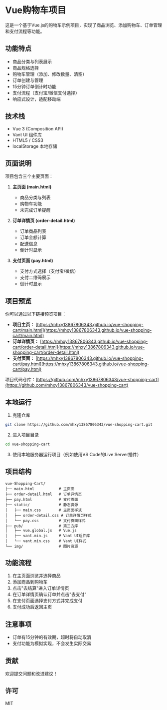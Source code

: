 # Vue购物车项目

这是一个基于Vue.js的购物车示例项目，实现了商品浏览、添加购物车、订单管理和支付流程等功能。

## 功能特点

- 商品分类与列表展示
- 商品规格选择
- 购物车管理（添加、修改数量、清空）
- 订单创建与管理
- 15分钟订单倒计时功能
- 支付流程（支付宝/微信支付选择）
- 响应式设计，适配移动端

## 技术栈

- Vue 3 (Composition API)
- Vant UI 组件库
- HTML5 / CSS3
- localStorage 本地存储

## 页面说明

项目包含三个主要页面：

1. **主页面 (main.html)**
   - 商品分类与列表
   - 购物车功能
   - 未完成订单提醒

2. **订单详情页 (order-detail.html)**
   - 订单商品列表
   - 订单金额计算
   - 配送信息
   - 倒计时显示

3. **支付页面 (pay.html)**
   - 支付方式选择（支付宝/微信）
   - 支付二维码展示
   - 倒计时显示

## 项目预览

你可以通过以下链接预览项目：

- **项目主页：** [https://mhxy13867806343.github.io/vue-shopping-cart/main.html](https://mhxy13867806343.github.io/vue-shopping-cart/main.html)
- **订单详情页：** [https://mhxy13867806343.github.io/vue-shopping-cart/order-detail.html](https://mhxy13867806343.github.io/vue-shopping-cart/order-detail.html)
- **支付页面：** [https://mhxy13867806343.github.io/vue-shopping-cart/pay.html](https://mhxy13867806343.github.io/vue-shopping-cart/pay.html)

项目代码仓库：[https://github.com/mhxy13867806343/vue-shopping-cart](https://github.com/mhxy13867806343/vue-shopping-cart)

## 本地运行

1. 克隆仓库
```bash
git clone https://github.com/mhxy13867806343/vue-shopping-cart.git
```

2. 进入项目目录
```bash
cd vue-shopping-cart
```

3. 使用本地服务器运行项目（例如使用VS Code的Live Server插件）

## 项目结构

```
vue-Shopping-Cart/
├── main.html           # 主页面
├── order-detail.html   # 订单详情页
├── pay.html            # 支付页面
├── static/             # 静态资源
│   ├── main.css        # 主页面样式
│   ├── order-detail.css # 订单详情页样式
│   └── pay.css         # 支付页面样式
├── pub/                # 第三方库
│   ├── vue.global.js   # Vue.js
│   ├── vant.min.js     # Vant UI组件库
│   └── vant.min.css    # Vant UI样式
└── img/                # 图片资源
```

## 功能流程

1. 在主页面浏览并选择商品
2. 添加商品到购物车
3. 点击"去结算"进入订单详情页
4. 在订单详情页确认订单并点击"去支付"
5. 在支付页面选择支付方式并完成支付
6. 支付成功后返回主页

## 注意事项

- 订单有15分钟的有效期，超时将自动取消
- 支付功能为模拟实现，不会发生实际交易

## 贡献

欢迎提交问题和改进建议！

## 许可

MIT
